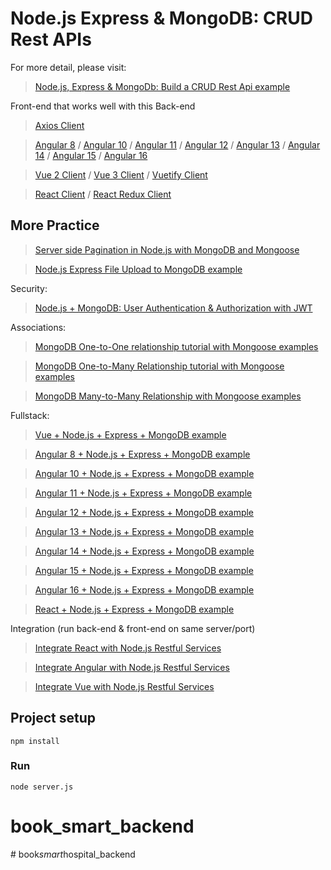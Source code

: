 # Node.js Express & MongoDB: CRUD Rest APIs

For more detail, please visit:
> [Node.js, Express & MongoDb: Build a CRUD Rest Api example](https://www.bezkoder.com/node-express-mongodb-crud-rest-api/)

Front-end that works well with this Back-end
> [Axios Client](https://www.bezkoder.com/axios-request/)

> [Angular 8](https://www.bezkoder.com/angular-crud-app/) / [Angular 10](https://www.bezkoder.com/angular-10-crud-app/) / [Angular 11](https://www.bezkoder.com/angular-11-crud-app/) / [Angular 12](https://www.bezkoder.com/angular-12-crud-app/) / [Angular 13](https://www.bezkoder.com/angular-13-crud-example/) / [Angular 14](https://www.bezkoder.com/angular-14-crud-example/) / [Angular 15](https://www.bezkoder.com/angular-15-crud-example/) / [Angular 16](https://www.bezkoder.com/angular-16-crud-example/)

> [Vue 2 Client](https://www.bezkoder.com/vue-js-crud-app/) / [Vue 3 Client](https://www.bezkoder.com/vue-3-crud/) / [Vuetify Client](https://www.bezkoder.com/vuetify-data-table-example/)

> [React Client](https://www.bezkoder.com/react-crud-web-api/) / [React Redux Client](https://www.bezkoder.com/react-redux-crud-example/)

## More Practice
> [Server side Pagination in Node.js with MongoDB and Mongoose](https://www.bezkoder.com/node-js-mongodb-pagination/)

> [Node.js Express File Upload to MongoDB example](https://www.bezkoder.com/node-js-upload-store-images-mongodb/)

Security:
> [Node.js + MongoDB: User Authentication & Authorization with JWT](https://www.bezkoder.com/node-js-mongodb-auth-jwt/)

Associations:
> [MongoDB One-to-One relationship tutorial with Mongoose examples](https://www.bezkoder.com/mongoose-one-to-one-relationship-example/)

> [MongoDB One-to-Many Relationship tutorial with Mongoose examples](https://www.bezkoder.com/mongoose-one-to-many-relationship/)

> [MongoDB Many-to-Many Relationship with Mongoose examples](https://www.bezkoder.com/mongodb-many-to-many-mongoose/)

Fullstack:
> [Vue + Node.js + Express + MongoDB example](https://www.bezkoder.com/vue-node-express-mongodb-mevn-crud/)

> [Angular 8 + Node.js + Express + MongoDB example](https://www.bezkoder.com/angular-mongodb-node-express/)

> [Angular 10 + Node.js + Express + MongoDB example](https://www.bezkoder.com/angular-10-mongodb-node-express/)

> [Angular 11 + Node.js + Express + MongoDB example](https://www.bezkoder.com/angular-11-mongodb-node-js-express/)

> [Angular 12 + Node.js + Express + MongoDB example](https://www.bezkoder.com/angular-12-mongodb-node-js-express/)

> [Angular 13 + Node.js + Express + MongoDB example](https://www.bezkoder.com/mean-stack-crud-example-angular-13/)

> [Angular 14 + Node.js + Express + MongoDB example](https://www.bezkoder.com/mean-stack-crud-example-angular-14/)

> [Angular 15 + Node.js + Express + MongoDB example](https://www.bezkoder.com/angular-15-node-js-express-mongodb/)

> [Angular 16 + Node.js + Express + MongoDB example](https://www.bezkoder.com/angular-16-node-js-express-mongodb/)

> [React + Node.js + Express + MongoDB example](https://www.bezkoder.com/react-node-express-mongodb-mern-stack/)

Integration (run back-end & front-end on same server/port)
> [Integrate React with Node.js Restful Services](https://www.bezkoder.com/integrate-react-express-same-server-port/)

> [Integrate Angular with Node.js Restful Services](https://www.bezkoder.com/integrate-angular-12-node-js/)

> [Integrate Vue with Node.js Restful Services](https://www.bezkoder.com/serve-vue-app-express/)

## Project setup
```
npm install
```

### Run
```
node server.js
```
# book_smart_backend
#   b o o k _ s m a r t _ h o s p i t a l _ b a c k e n d  
 